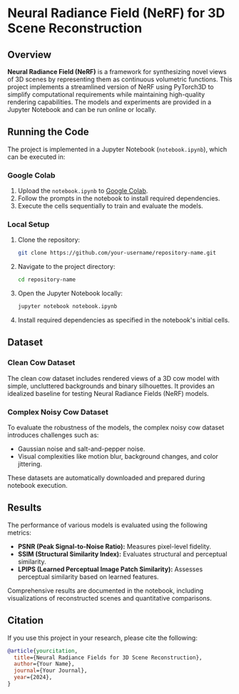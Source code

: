 # Neural Radiance Field (NeRF) for 3D Scene Reconstruction

## Overview
**Neural Radiance Field (NeRF)** is a framework for synthesizing novel views of 3D scenes by representing them as continuous volumetric functions. This project implements a streamlined version of NeRF using PyTorch3D to simplify computational requirements while maintaining high-quality rendering capabilities. The models and experiments are provided in a Jupyter Notebook and can be run online or locally.

## Running the Code

The project is implemented in a Jupyter Notebook (`notebook.ipynb`), which can be executed in:

### Google Colab
1. Upload the `notebook.ipynb` to [Google Colab](https://colab.research.google.com/).
2. Follow the prompts in the notebook to install required dependencies.
3. Execute the cells sequentially to train and evaluate the models.

### Local Setup
1. Clone the repository:
    ```bash
    git clone https://github.com/your-username/repository-name.git
    ```
2. Navigate to the project directory:
    ```bash
    cd repository-name
    ```
3. Open the Jupyter Notebook locally:
    ```bash
    jupyter notebook notebook.ipynb
    ```
4. Install required dependencies as specified in the notebook's initial cells.

## Dataset

### Clean Cow Dataset
The clean cow dataset includes rendered views of a 3D cow model with simple, uncluttered backgrounds and binary silhouettes. It provides an idealized baseline for testing Neural Radiance Fields (NeRF) models.

### Complex Noisy Cow Dataset
To evaluate the robustness of the models, the complex noisy cow dataset introduces challenges such as:
- Gaussian noise and salt-and-pepper noise.
- Visual complexities like motion blur, background changes, and color jittering.

These datasets are automatically downloaded and prepared during notebook execution.

## Results
The performance of various models is evaluated using the following metrics:
- **PSNR (Peak Signal-to-Noise Ratio):** Measures pixel-level fidelity.
- **SSIM (Structural Similarity Index):** Evaluates structural and perceptual similarity.
- **LPIPS (Learned Perceptual Image Patch Similarity):** Assesses perceptual similarity based on learned features.

Comprehensive results are documented in the notebook, including visualizations of reconstructed scenes and quantitative comparisons.

## Citation
If you use this project in your research, please cite the following:

```bibtex
@article{yourcitation,
  title={Neural Radiance Fields for 3D Scene Reconstruction},
  author={Your Name},
  journal={Your Journal},
  year={2024},
}
